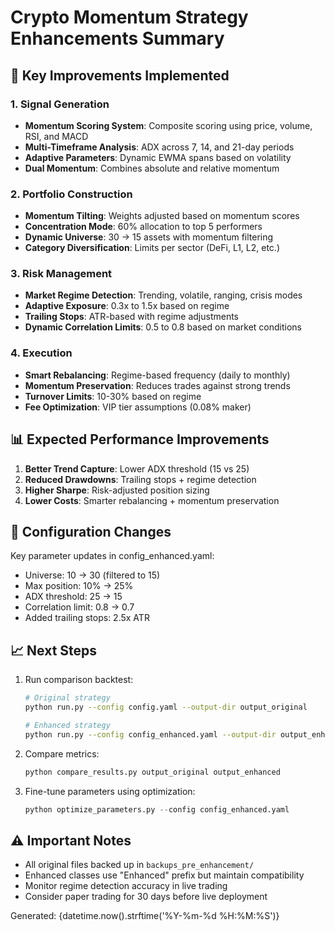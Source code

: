 # Crypto Momentum Strategy Enhancements Summary

## 🎯 Key Improvements Implemented

### 1. Signal Generation
- **Momentum Scoring System**: Composite scoring using price, volume, RSI, and MACD
- **Multi-Timeframe Analysis**: ADX across 7, 14, and 21-day periods
- **Adaptive Parameters**: Dynamic EWMA spans based on volatility
- **Dual Momentum**: Combines absolute and relative momentum

### 2. Portfolio Construction
- **Momentum Tilting**: Weights adjusted based on momentum scores
- **Concentration Mode**: 60% allocation to top 5 performers
- **Dynamic Universe**: 30 → 15 assets with momentum filtering
- **Category Diversification**: Limits per sector (DeFi, L1, L2, etc.)

### 3. Risk Management
- **Market Regime Detection**: Trending, volatile, ranging, crisis modes
- **Adaptive Exposure**: 0.3x to 1.5x based on regime
- **Trailing Stops**: ATR-based with regime adjustments
- **Dynamic Correlation Limits**: 0.5 to 0.8 based on market conditions

### 4. Execution
- **Smart Rebalancing**: Regime-based frequency (daily to monthly)
- **Momentum Preservation**: Reduces trades against strong trends
- **Turnover Limits**: 10-30% based on regime
- **Fee Optimization**: VIP tier assumptions (0.08% maker)

## 📊 Expected Performance Improvements

1. **Better Trend Capture**: Lower ADX threshold (15 vs 25)
2. **Reduced Drawdowns**: Trailing stops + regime detection
3. **Higher Sharpe**: Risk-adjusted position sizing
4. **Lower Costs**: Smarter rebalancing + momentum preservation

## 🔧 Configuration Changes

Key parameter updates in config_enhanced.yaml:
- Universe: 10 → 30 (filtered to 15)
- Max position: 10% → 25%
- ADX threshold: 25 → 15
- Correlation limit: 0.8 → 0.7
- Added trailing stops: 2.5x ATR

## 📈 Next Steps

1. Run comparison backtest:
   ```bash
   # Original strategy
   python run.py --config config.yaml --output-dir output_original
   
   # Enhanced strategy
   python run.py --config config_enhanced.yaml --output-dir output_enhanced
   ```

2. Compare metrics:
   ```python
   python compare_results.py output_original output_enhanced
   ```

3. Fine-tune parameters using optimization:
   ```python
   python optimize_parameters.py --config config_enhanced.yaml
   ```

## ⚠️ Important Notes

- All original files backed up in `backups_pre_enhancement/`
- Enhanced classes use "Enhanced" prefix but maintain compatibility
- Monitor regime detection accuracy in live trading
- Consider paper trading for 30 days before live deployment

Generated: {datetime.now().strftime('%Y-%m-%d %H:%M:%S')}

